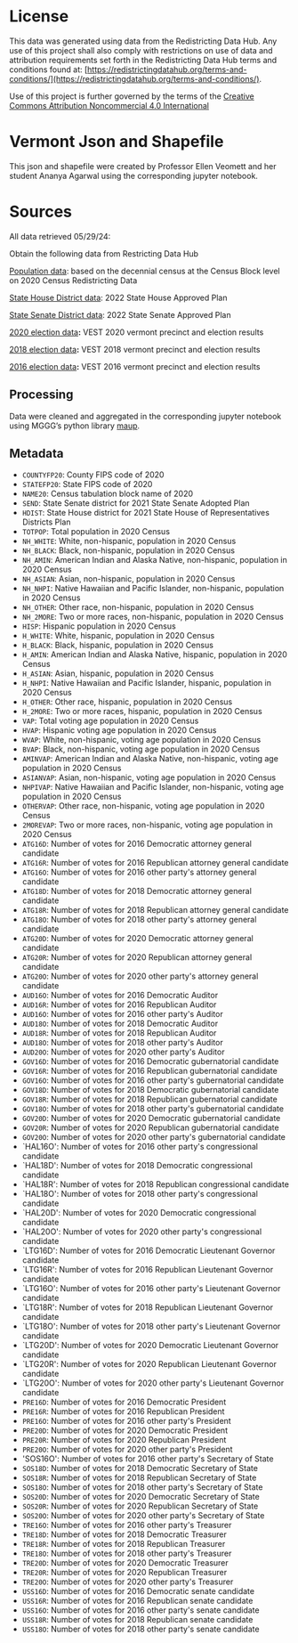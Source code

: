# License
This data was generated using data from the Redistricting Data Hub.  Any use of this project shall also comply with restrictions on use of data and attribution requirements set forth in the Redistricting Data Hub terms and conditions found at: [https://redistrictingdatahub.org/terms-and-conditions/](https://redistrictingdatahub.org/terms-and-conditions/).

Use of this project is further governed by the terms of the [Creative Commons Attribution Noncommercial 4.0 International](https://creativecommons.org/licenses/by-nc/4.0/legalcode.en)

# Vermont Json and Shapefile

This json and shapefile were created by Professor Ellen Veomett and her student Ananya Agarwal using the corresponding jupyter notebook.

# **Sources**
All data retrieved 05/29/24:

Obtain the following data from Restricting Data Hub

[Population data](https://redistrictingdatahub.org/dataset/vermont-block-pl-94171-2020-by-table/): based on the decennial census at the Census Block level on 2020 Census Redistricting Data

[State House District data](https://redistrictingdatahub.org/dataset/2022-vermont-house-of-representatives-districts-approved-plan/): 2022 State House Approved Plan

[State Senate District data](https://redistrictingdatahub.org/dataset/2022-vermont-senate-districts-approved-plan/): 2022 State Senate Approved Plan

[2020 election data](https://redistrictingdatahub.org/dataset/vest-2020-vermont-precinct-boundaries-and-election-results-shapefile/)**:**  VEST 2020 vermont precinct and election results

[2018 election data](https://redistrictingdatahub.org/dataset/vest-2018-vermont-precinct-and-election-results/)**:**  VEST 2018 vermont precinct and election results

[2016 election data](https://redistrictingdatahub.org/dataset/vest-2016-vermont-precinct-and-election-results/)**:**  VEST 2016 vermont precinct and election results

## Processing
Data were cleaned and aggregated in the corresponding jupyter notebook using MGGG’s python library [maup](https://github.com/mggg/maup). 

## Metadata
- `COUNTYFP20`: County FIPS code of 2020
- `STATEFP20`: State FIPS code of 2020
- `NAME20`: Census tabulation block name of 2020
- `SEND`: State Senate district for 2021 State Senate Adopted Plan
- `HDIST`: State House district for 2021 State House of Representatives Districts Plan
- `TOTPOP`: Total population in 2020 Census
- `NH_WHITE`: White, non-hispanic, population in 2020 Census
- `NH_BLACK`: Black, non-hispanic, population in 2020 Census
- `NH_AMIN`: American Indian and Alaska Native, non-hispanic, population in 2020 Census
- `NH_ASIAN`: Asian, non-hispanic, population in 2020 Census
- `NH_NHPI`: Native Hawaiian and Pacific Islander, non-hispanic, population in 2020 Census
- `NH_OTHER`: Other race, non-hispanic, population in 2020 Census
- `NH_2MORE`: Two or more races, non-hispanic, population in 2020 Census
- `HISP`: Hispanic population in 2020 Census
- `H_WHITE`: White, hispanic, population in 2020 Census
- `H_BLACK`: Black, hispanic, population in 2020 Census
- `H_AMIN`: American Indian and Alaska Native, hispanic, population in 2020 Census
- `H_ASIAN`: Asian, hispanic, population in 2020 Census
- `H_NHPI`: Native Hawaiian and Pacific Islander, hispanic, population in 2020 Census
- `H_OTHER`: Other race, hispanic, population in 2020 Census
- `H_2MORE`: Two or more races, hispanic, population in 2020 Census
- `VAP`: Total voting age population in 2020 Census
- `HVAP`: Hispanic voting age population in 2020 Census
- `WVAP`: White, non-hispanic, voting age population in 2020 Census
- `BVAP`: Black, non-hispanic, voting age population in 2020 Census
- `AMINVAP`: American Indian and Alaska Native, non-hispanic, voting age population in 2020 Census
- `ASIANVAP`: Asian, non-hispanic, voting age population in 2020 Census
- `NHPIVAP`: Native Hawaiian and Pacific Islander, non-hispanic, voting age population in 2020 Census
- `OTHERVAP`: Other race, non-hispanic, voting age population in 2020 Census
- `2MOREVAP`: Two or more races, non-hispanic, voting age population in 2020 Census
- `ATG16D`: Number of votes for 2016 Democratic attorney general candidate
- `ATG16R`: Number of votes for 2016 Republican attorney general candidate
- `ATG16O`: Number of votes for 2016 other party's attorney general candidate
- `ATG18D`: Number of votes for 2018 Democratic attorney general candidate
- `ATG18R`: Number of votes for 2018 Republican attorney general candidate
- `ATG18O`: Number of votes for 2018 other party's attorney general candidate
- `ATG20D`: Number of votes for 2020 Democratic attorney general candidate
- `ATG20R`: Number of votes for 2020 Republican attorney general candidate
- `ATG20O`: Number of votes for 2020 other party's attorney general candidate
- `AUD16O`: Number of votes for 2016 Democratic Auditor
- `AUD16R`: Number of votes for 2016 Republican Auditor
- `AUD16O`: Number of votes for 2016 other party's Auditor
- `AUD18O`: Number of votes for 2018 Democratic Auditor
- `AUD18R`: Number of votes for 2018 Republican Auditor
- `AUD18O`: Number of votes for 2018 other party's Auditor
- `AUD20O`: Number of votes for 2020 other party's Auditor
- `GOV16D`: Number of votes for 2016 Democratic gubernatorial candidate
- `GOV16R`: Number of votes for 2016 Republican gubernatorial candidate
- `GOV16O`: Number of votes for 2016 other party's gubernatorial candidate
- `GOV18D`: Number of votes for 2018 Democratic gubernatorial candidate
- `GOV18R`: Number of votes for 2018 Republican gubernatorial candidate
- `GOV18O`: Number of votes for 2018 other party's gubernatorial candidate
- `GOV20D`: Number of votes for 2020 Democratic gubernatorial candidate
- `GOV20R`: Number of votes for 2020 Republican gubernatorial candidate
- `GOV20O`: Number of votes for 2020 other party's gubernatorial candidate
- `HAL16O': Number of votes for 2016 other party's congressional candidate
- `HAL18D': Number of votes for 2018 Democratic congressional candidate
- `HAL18R': Number of votes for 2018 Republican congressional candidate
- `HAL18O': Number of votes for 2018 other party's congressional candidate
- `HAL20D': Number of votes for 2020 Democratic congressional candidate
- `HAL20O': Number of votes for 2020 other party's congressional candidate
- `LTG16D': Number of votes for 2016 Democratic Lieutenant Governor candidate
- `LTG16R': Number of votes for 2016 Republican Lieutenant Governor candidate
- `LTG16O': Number of votes for 2016 other party's Lieutenant Governor candidate
- `LTG18R': Number of votes for 2018 Republican Lieutenant Governor candidate
- `LTG18O': Number of votes for 2018 other party's Lieutenant Governor candidate
- `LTG20D': Number of votes for 2020 Democratic Lieutenant Governor candidate
- `LTG20R': Number of votes for 2020 Republican Lieutenant Governor candidate
- `LTG20O': Number of votes for 2020 other party's Lieutenant Governor candidate
- `PRE16D`: Number of votes for 2016 Democratic President
- `PRE16R`: Number of votes for 2016 Republican President
- `PRE16O`: Number of votes for 2016 other party's President
- `PRE20D`: Number of votes for 2020 Democratic President
- `PRE20R`: Number of votes for 2020 Republican President
- `PRE20O`: Number of votes for 2020 other party's President
- 'SOS16O': Number of votes for 2016 other party's Secretary of State
- `SOS18D`: Number of votes for 2018 Democratic Secretary of State
- `SOS18R`: Number of votes for 2018 Republican Secretary of State
- `SOS18O`: Number of votes for 2018 other party's Secretary of State
- `SOS20D`: Number of votes for 2020 Democratic Secretary of State
- `SOS20R`: Number of votes for 2020 Republican Secretary of State
- `SOS20O`: Number of votes for 2020 other party's Secretary of State
- `TRE16O`: Number of votes for 2016 other party's Treasurer
- `TRE18D`: Number of votes for 2018 Democratic Treasurer
- `TRE18R`: Number of votes for 2018 Republican Treasurer
- `TRE18O`: Number of votes for 2018 other party's Treasurer
- `TRE20D`: Number of votes for 2020 Democratic Treasurer
- `TRE20R`: Number of votes for 2020 Republican Treasurer
- `TRE20O`: Number of votes for 2020 other party's Treasurer
- `USS16D`: Number of votes for 2016 Democratic senate candidate
- `USS16R`: Number of votes for 2016 Republican senate candidate
- `USS16O`: Number of votes for 2016 other party's senate candidate
- `USS18R`: Number of votes for 2018 Republican senate candidate
- `USS18O`: Number of votes for 2018 other party's senate candidate
